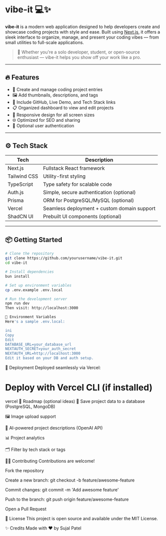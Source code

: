 # vibe-it 💻✨

**vibe-it** is a modern web application designed to help developers create and showcase coding projects with style and ease. Built using [Next.js](https://nextjs.org/), it offers a sleek interface to organize, manage, and present your coding vibes — from small utilities to full-scale applications.

> 🚀 Whether you're a solo developer, student, or open-source enthusiast — vibe-it helps you show off your work like a pro.

---

## 🔥 Features

- 🧠 Create and manage coding project entries
- 🖼️ Add thumbnails, descriptions, and tags
- 🔗 Include GitHub, Live Demo, and Tech Stack links
- 📋 Organized dashboard to view and edit projects
- 📱 Responsive design for all screen sizes
- 🌐 Optimized for SEO and sharing
- 🔐 Optional user authentication

---

## ⚙️ Tech Stack

| Tech           | Description                                  |
|----------------|----------------------------------------------|
| Next.js        | Fullstack React framework                    |
| Tailwind CSS   | Utility-first styling                        |
| TypeScript     | Type safety for scalable code                |
| Auth.js        | Simple, secure authentication (optional)     |
| Prisma         | ORM for PostgreSQL/MySQL (optional)          |
| Vercel         | Seamless deployment + custom domain support  |
| ShadCN UI      | Prebuilt UI components (optional)            |

---

## 📦 Getting Started

```bash
# Clone the repository
git clone https://github.com/yourusername/vibe-it.git
cd vibe-it

# Install dependencies
bun install

# Set up environment variables
cp .env.example .env.local

# Run the development server
npm run dev
Then visit: http://localhost:3000
```
```bash
🔑 Environment Variables
Here's a sample .env.local:

ini
Copy
Edit
DATABASE_URL=your_database_url
NEXTAUTH_SECRET=your_auth_secret
NEXTAUTH_URL=http://localhost:3000
Edit it based on your DB and auth setup.
```
🚀 Deployment
Deployed seamlessly via Vercel:

# Deploy with Vercel CLI (if installed)
vercel
🎯 Roadmap (optional ideas)
💾 Save project data to a database (PostgreSQL, MongoDB)

🖼️ Image upload support

🧠 AI-powered project descriptions (OpenAI API)

📊 Project analytics

🗂️ Filter by tech stack or tags

🧑‍💻 Contributing
Contributions are welcome!

Fork the repository

Create a new branch: git checkout -b feature/awesome-feature

Commit changes: git commit -m 'Add awesome feature'

Push to the branch: git push origin feature/awesome-feature

Open a Pull Request

📄 License
This project is open source and available under the MIT License.

✨ Credits
Made with ❤️ by Sujal Patel
